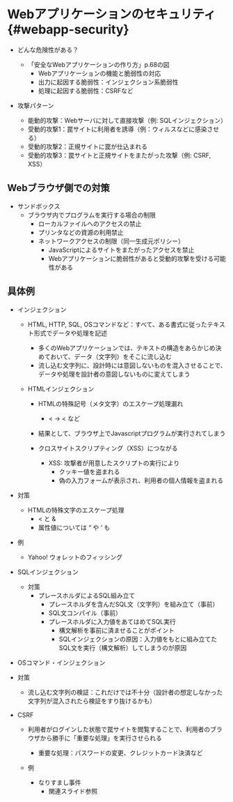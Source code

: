 # Webアプリケーションのセキュリティ {#webapp-security}

* どんな危険性がある？
  * 「安全なWebアプリケーションの作り方」p.68の図
    * Webアプリケーションの機能と脆弱性の対応
    * 出力に起因する脆弱性：インジェクション系脆弱性
    * 処理に起因する脆弱性：CSRFなど



* 攻撃パターン
  * 能動的攻撃：Webサーバに対して直接攻撃（例: SQLインジェクション）
  * 受動的攻撃1：罠サイトに利用者を誘導（例：ウィルスなどに感染させる）
  * 受動的攻撃2：正規サイトに罠が仕込まれる
  * 受動的攻撃3：罠サイトと正規サイトをまたがった攻撃（例: CSRF, XSS）


## Webブラウザ側での対策

* サンドボックス
  * ブラウザ内でプログラムを実行する場合の制限
    * ローカルファイルへのアクセスの禁止
    * プリンタなどの資源の利用禁止
    * ネットワークアクセスの制限（同一生成元ポリシー）
      * JavaScriptによるサイトをまたがったアクセスを禁止
      * Webアプリケーションに脆弱性があると受動的攻撃を受ける可能性がある




## 具体例

* インジェクション

  * HTML, HTTP, SQL, OSコマンドなど：すべて、ある書式に従ったテキスト形式でデータや処理を記述

    * 多くのWebアプリケーションでは、テキストの構造をあらかじめ決めておいて、データ（文字列）をそこに流し込む
    * 流し込む文字列に、設計時には意図しないものを混入させることで、データや処理を設計者の意図しないものに変えてしまう

  * HTMLインジェクション

    * HTMLの特殊記号（メタ文字）のエスケープ処理漏れ

      * &lt; → &lt; など

    * 結果として、ブラウザ上でJavascriptプログラムが実行されてしまう

    * クロスサイトスクリプティング（XSS）につながる

      * XSS: 攻撃者が用意したスクリプトの実行により
        * クッキー値を盗まれる
        * 偽の入力フォームが表示され、利用者の個人情報を盗まれる





* 対策
  * HTMLの特殊文字のエスケープ処理
    * &lt; と &
    * 属性値については “ や ‘ も



* 例
  * Yahoo! ウォレットのフィッシング


* SQLインジェクション
  * 対策
    * プレースホルダによるSQL組み立て
      * プレースホルダを含んだSQL文（文字列）を組み立て（事前）
      * SQL文コンパイル（事前）
      * プレースホルダに入力値をあてはめてSQL実行
        * 構文解析を事前に済ませることがポイント
        * SQLインジェクションの原因：入力値をもとに組み立てたSQL文を実行（構文解析）してしまうのが原因





* OSコマンド・インジェクション
* 対策
  * 流し込む文字列の検証：これだけでは不十分（設計者の想定しなかった文字列が混入されたら検証をすり抜けるかも）


* CSRF

  * 利用者がログインした状態で罠サイトを閲覧することで、利用者のブラウザから勝手に「重要な処理」を実行させられる

    * 重要な処理：パスワードの変更、クレジットカード決済など


  * 例

    * なりすまし事件
      * 関連スライド参照






